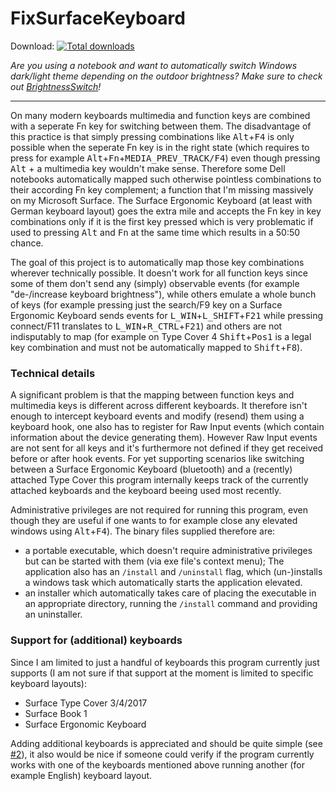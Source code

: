 # FixSurfaceKeyboard

Download: [![Total downloads](https://img.shields.io/github/downloads/stephtr/FixSurfaceKeyboard/total.svg)](https://github.com/stephtr/FixSurfaceKeyboard/releases)

_Are you using a notebook and want to automatically switch Windows dark/light theme depending on the outdoor brightness? Make sure to check out [BrightnessSwitch](https://github.com/stephtr/BrightnessSwitch)!_

---

On many modern keyboards multimedia and function keys are combined with a seperate Fn key for switching between them. The disadvantage of this practice is that simply pressing combinations like <kbd>Alt</kbd>+<kbd>F4</kbd> is only possible when the seperate Fn key is in the right state (which requires to press for example <kbd>Alt</kbd>+<kbd>Fn</kbd>+<kbd>MEDIA_PREV_TRACK/F4</kbd>) even though pressing <kbd>Alt</kbd> + a multimedia key wouldn't make sense.
Therefore some Dell notebooks automatically mapped such otherwise pointless combinations to their according Fn key complement; a function that I'm missing massively on my Microsoft Surface. The Surface Ergonomic Keyboard (at least with German keyboard layout) goes the extra mile and accepts the Fn key in key combinations only if it is the first key pressed which is very problematic if used to pressing <kbd>Alt</kbd> and <kbd>Fn</kbd> at the same time which results in a 50:50 chance.

The goal of this project is to automatically map those key combinations wherever technically possible. It doesn't work for all function keys since some of them don't send any (simply) observable events (for example "de-/increase keyboard brightness"), while others emulate a whole bunch of keys (for example pressing just the search/F9 key on a Surface Ergonomic Keyboard sends events for <kbd>L_WIN</kbd>+<kbd>L_SHIFT</kbd>+<kbd>F21</kbd> while pressing connect/F11 translates to <kbd>L_WIN</kbd>+<kbd>R_CTRL</kbd>+<kbd>F21</kbd>) and others are not indisputably to map (for example on Type Cover 4 <kbd>Shift</kbd>+<kbd>Pos1</kbd> is a legal key combination and must not be automatically mapped to <kbd>Shift</kbd>+<kbd>F8</kbd>).

### Technical details

A significant problem is that the mapping between function keys and multimedia keys is different across different keyboards. It therefore isn't enough to intercept keyboard events and modify (resend) them using a keyboard hook, one also has to register for Raw Input events (which contain information about the device generating them). However Raw Input events are not sent for all keys and it's furthermore not defined if they get received before or after hook events. For yet supporting scenarios like switching between a Surface Ergonomic Keyboard (bluetooth) and a (recently) attached Type Cover this program internally keeps track of the currently attached keyboards and the keyboard beeing used most recently.

Administrative privileges are not required for running this program, even though they are useful if one wants to for example close any elevated windows using <kbd>Alt</kbd>+<kbd>F4</kbd>). The binary files supplied therefore are:
- a portable executable, which doesn't require administrative privileges but can be started with them (via exe file's context menu);
  The application also has an `/install` and `/uninstall` flag, which (un-)installs a windows task which automatically starts the application elevated.
- an installer which automatically takes care of placing the executable in an appropriate directory, running the `/install` command and providing an uninstaller.

### Support for (additional) keyboards

Since I am limited to just a handful of keyboards this program currently just supports (I am not sure if that support at the moment is limited to specific keyboard layouts):
- Surface Type Cover 3/4/2017
- Surface Book 1
- Surface Ergonomic Keyboard

Adding additional keyboards is appreciated and should be quite simple (see [#2](https://github.com/stephtr/FixSurfaceKeyboard/issues/2)), it also would be nice if someone could verify if the program currently works with one of the keyboards mentioned above running another (for example English) keyboard layout.
